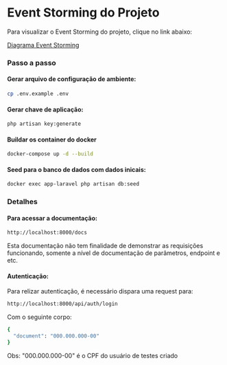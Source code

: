 # Event Storming do Projeto

Para visualizar o Event Storming do projeto, clique no link abaixo:

[Diagrama Event Storming](https://miro.com/app/board/uXjVKVoUR5g=)

### Passo a passo

#### Gerar arquivo de configuração de ambiente:
```sh
cp .env.example .env
```
#### Gerar chave de aplicação:
```sh
php artisan key:generate
```
#### Buildar os container do docker
```sh
docker-compose up -d --build

```
#### Seed para o banco de dados com dados inicais:
```sh
docker exec app-laravel php artisan db:seed
```

### Detalhes

#### Para acessar a documentação:
```sh
http://localhost:8000/docs
```
Esta documentação não tem finalidade de demonstrar as requisições funcionando, somente a nível de documentação de parâmetros, endpoint e etc. 

#### Autenticação:

Para relizar autenticação, é necessário dispara uma request para:
```sh
http://localhost:8000/api/auth/login
```
Com o seguinte corpo:
```sh
{
  "document": "000.000.000-00"
}
```
Obs: "000.000.000-00" é o CPF do usuário de testes criado
